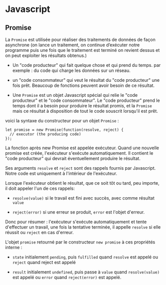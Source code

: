# Javascript

## Promise

La `Promise` est utilisée pour réaliser des traitements de données de façon asynchrone (on lance un traitement, on continue d’exécuter notre programme puis une fois que le traitement est terminé on revient dessus et on peut exploiter les résultats obtenus.)

*   Un "code producteur" qui fait quelque chose et qui prend du temps. par exemple : du code qui charge les données sur un réseau.

 *   un "code consommateur" qui veut le résultat du "code producteur" une fois prêt. Beaucoup de fonctions peuvent avoir besoin de ce résultat.

 *   Une `Promise` est un objet Javascript spécial qui relie le "code producteur" et le "code consommateur". Le "code producteur" prend le temps dont il a besoin pour produire le résultat promis, et la `Promise` mais ce résultat à disposition de tout le code souscrit lorsqu'il est prêt.

 voici la syntaxe du constructeur pour un objet `Promise` : 

 ```
 let promise = new Promise(function(resolve, reject) {
   // executor (the producing code)
 });
 ```

 La fonction après new Promise est appelée exécuteur. Quand une nouvelle promise est créée, l'exécuteur s'exécute automatiquement. Il contient le "code producteur" qui devrait éventuellement produire le résultat.

 Ses arguments `resolve` et `reject` sont des rappels fournis par Javascript. Notre code est uniquement à l'intérieur de l'exécuteur.

Lorsque l'exécuteur obtient le résultat, que ce soit tôt ou tard, peu importe, il doit appeler l'un de ces rappels:

*   `resolve(value)` si le travail est fini avec succès, avec comme résultat `value`

*   `reject(error)` si une erreur se produit, `error` est l'objet d'erreur.

Donc pour résumer : l'exécuteur s'exécute automatiquement et tente d'effectuer un travail, une fois la tentative terminée, il appelle `resolve` si elle réussit
ou `reject` en cas d'erreur.

L'objet `promise` retourné par le constructeur `new promise` à ces propriétés interne : 

*   `state` initialement `pending`, puis `fulfilled` quand `resolve` est appelé ou `reject` quand reject est appelé

*   `result` initialement `undefined`, puis passe à `value` quand `resolve(value)` est appelé ou `error` quand `reject(error)` est appelé.

 